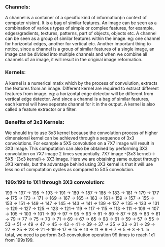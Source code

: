 ### Channels:
A channel is a container of a specific kind of information(in context of computer vision). It is a bag of similar features.
An image can be seen as a combination of various types of simple or complex features, for example, edges/gradients, textures, patterns, part of objects, objects etc. A channel can be seen as a group of similar features within the image. eg: one channel for horizontal edges, another for vertical etc. Another important thing to notice, since a channel is a group of similar features of a single image, an image can be divided into multiple channels and when we combine all channels of an image, it will result in the original image reformation.

### Kernels:
A kernel is a numerical matix which by the process of convulution, extracts the features from an image. Different kernel are required to extract different features from image. eg: a horizontal edge detector will be different from vertical edge detector. And since a channel is a bag of similar features, each kernel will have seperate channel for it in the output. A kernel is also called a feature extractor or a filter.

### Benefits of 3x3 Kernels:
We should try to use 3x3 kernel because the convolution process of higher dimensional kernel can be achieved through a sequence of 3x3 convolutions. For example a 5X5 convolution on a 7X7 image will result in 3X3 image. This computation can also be obtained by performing 3X3 convolution on 7X7 image 2 times sequentially. 7X7 image -(3x3 kernel)-> 5X5 -(3x3 kernel)-> 3X3 image. Here we are obtaining same output through 3X3 kernels, but the advantage behind using 3X3 kernel is that it will use less no of computation cycles as compared to 5X5 convolution.

### 199x199 to 1X1 through 3X3 convolution:
199 -> 197 -> 195 -> 193 -> 191 -> 189 -> 187 -> 185 -> 183 -> 181 -> 179 -> 177 -> 175 -> 173 -> 171 -> 169 -> 167 -> 165 -> 163 -> 161-> 159 -> 157 -> 155 -> 153 -> 151 -> 149 -> 147 -> 145 -> 143 -> 141 -> 139 -> 137 -> 135 -> 133 -> 131 -> 129 -> 127 -> 125 -> 123 -> 121->
119 -> 117 -> 115 -> 113 -> 111 -> 109 -> 107 -> 105 -> 103 -> 101 -> 99 -> 97 -> 95 -> 93 -> 91 -> 89 -> 87 -> 85 -> 83 -> 81 -> 79 ->
77 -> 75 -> 73 -> 71 -> 69 -> 67 -> 65 -> 63 -> 61 -> 59 -> 57 -> 55 -> 53 -> 51 -> 49 -> 47 -> 45 -> 43 -> 41 -> 39 -> 37 -> 35 -> 33 ->
31 -> 29 -> 27 -> 25 -> 23 -> 21 -> 19 -> 17 -> 15 -> 13 -> 11 -> 9 -> 7 -> 5 -> 3 -> 1. In total, we need to perform 3x3 convolution operation 99 times to reach 1x1 from 199x199.
